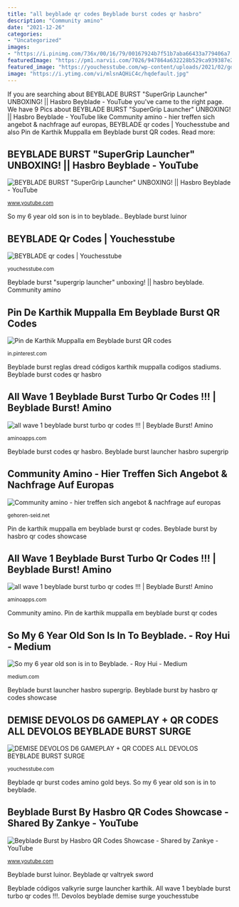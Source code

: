 ```yaml
---
title: "all beyblade qr codes Beyblade burst codes qr hasbro"
description: "Community amino"
date: "2021-12-26"
categories:
- "Uncategorized"
images:
- "https://i.pinimg.com/736x/00/16/79/00167924b7f51b7aba66433a779406a7.jpg"
featuredImage: "https://pm1.narvii.com/7026/947864a632228b529ca939387e2e3548c74085cdr1-1280-720v2_hq.jpg"
featured_image: "https://youchesstube.com/wp-content/uploads/2021/02/gdcoqs8omy4.jpg"
image: "https://i.ytimg.com/vi/mlsnAQHiC4c/hqdefault.jpg"
---
```


If you are searching about BEYBLADE BURST &quot;SuperGrip Launcher&quot; UNBOXING! || Hasbro Beyblade - YouTube you've came to the right page. We have 9 Pics about BEYBLADE BURST &quot;SuperGrip Launcher&quot; UNBOXING! || Hasbro Beyblade - YouTube like Community amino - hier treffen sich angebot &amp; nachfrage auf europas, BEYBLADE qr codes | Youchesstube and also Pin de Karthik Muppalla em Beyblade burst QR codes. Read more:

## BEYBLADE BURST &quot;SuperGrip Launcher&quot; UNBOXING! || Hasbro Beyblade - YouTube

![BEYBLADE BURST &quot;SuperGrip Launcher&quot; UNBOXING! || Hasbro Beyblade - YouTube](https://i.ytimg.com/vi/UPkNp9Z--cc/maxresdefault.jpg "Beyblade burst launcher hasbro supergrip")

<small>www.youtube.com</small>

So my 6 year old son is in to beyblade.. Beyblade burst luinor

## BEYBLADE Qr Codes | Youchesstube

![BEYBLADE qr codes | Youchesstube](https://i.ytimg.com/vi/mlsnAQHiC4c/hqdefault.jpg "Pin de karthik muppalla em beyblade burst qr codes")

<small>youchesstube.com</small>

Beyblade burst &quot;supergrip launcher&quot; unboxing! || hasbro beyblade. Community amino

## Pin De Karthik Muppalla Em Beyblade Burst QR Codes

![Pin de Karthik Muppalla em Beyblade burst QR codes](https://i.pinimg.com/736x/00/16/79/00167924b7f51b7aba66433a779406a7.jpg "Community amino")

<small>in.pinterest.com</small>

Beyblade burst reglas dread códigos karthik muppalla codigos stadiums. Beyblade burst codes qr hasbro

## All Wave 1 Beyblade Burst Turbo Qr Codes !!! | Beyblade Burst! Amino

![all wave 1 beyblade burst turbo qr codes !!! | Beyblade Burst! Amino](https://pm1.narvii.com/7026/947864a632228b529ca939387e2e3548c74085cdr1-1280-720v2_hq.jpg "Beyblade burst luinor")

<small>aminoapps.com</small>

Beyblade burst codes qr hasbro. Beyblade burst launcher hasbro supergrip

## Community Amino - Hier Treffen Sich Angebot &amp; Nachfrage Auf Europas

![Community amino - hier treffen sich angebot &amp; nachfrage auf europas](https://gehoren-seid.net/ycraxi/zfCxN05Ai8GRQscrezC2gAHaEK.jpg "All wave 1 beyblade burst turbo qr codes !!!")

<small>gehoren-seid.net</small>

Pin de karthik muppalla em beyblade burst qr codes. Beyblade burst by hasbro qr codes showcase

## All Wave 1 Beyblade Burst Turbo Qr Codes !!! | Beyblade Burst! Amino

![all wave 1 beyblade burst turbo qr codes !!! | Beyblade Burst! Amino](https://pm1.narvii.com/7026/3bf34b395b369b9102c73f54ec5b2aa6e46e4e4dr1-1280-720v2_hq.jpg "Devolos beyblade demise surge youchesstube")

<small>aminoapps.com</small>

Community amino. Pin de karthik muppalla em beyblade burst qr codes

## So My 6 Year Old Son Is In To Beyblade. - Roy Hui - Medium

![So my 6 year old son is in to Beyblade. - Roy Hui - Medium](https://miro.medium.com/max/5858/1*hHHVI_mUXPNDuHwa9yb6Cw.jpeg "Community amino")

<small>medium.com</small>

Beyblade burst launcher hasbro supergrip. Beyblade burst by hasbro qr codes showcase

## DEMISE DEVOLOS D6 GAMEPLAY + QR CODES ALL DEVOLOS BEYBLADE BURST SURGE

![DEMISE DEVOLOS D6 GAMEPLAY + QR CODES ALL DEVOLOS BEYBLADE BURST SURGE](https://youchesstube.com/wp-content/uploads/2021/02/gdcoqs8omy4.jpg "Community amino")

<small>youchesstube.com</small>

Beyblade qr burst codes amino gold beys. So my 6 year old son is in to beyblade.

## Beyblade Burst By Hasbro QR Codes Showcase - Shared By Zankye - YouTube

![Beyblade Burst by Hasbro QR Codes Showcase - Shared by Zankye - YouTube](https://i.ytimg.com/vi/YS3UXI1yxn0/hqdefault.jpg "Beyblade burst luinor scans")

<small>www.youtube.com</small>

Beyblade burst luinor. Beyblade qr valtryek sword

Beyblade códigos valkyrie surge launcher karthik. All wave 1 beyblade burst turbo qr codes !!!. Devolos beyblade demise surge youchesstube
